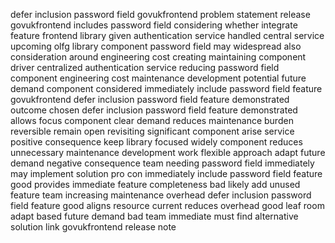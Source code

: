 defer inclusion password field govukfrontend problem statement release govukfrontend includes password field considering whether integrate feature frontend library given authentication service handled central service upcoming olfg library component password field may widespread also consideration around engineering cost creating maintaining component driver centralized authentication service reducing password field component engineering cost maintenance development potential future demand component considered immediately include password field feature govukfrontend defer inclusion password field feature demonstrated outcome chosen defer inclusion password field feature demonstrated allows focus component clear demand reduces maintenance burden reversible remain open revisiting significant component arise service positive consequence keep library focused widely component reduces unnecessary maintenance development work flexible approach adapt future demand negative consequence team needing password field immediately may implement solution pro con immediately include password field feature good provides immediate feature completeness bad likely add unused feature team increasing maintenance overhead defer inclusion password field feature good aligns resource current reduces overhead good leaf room adapt based future demand bad team immediate must find alternative solution link govukfrontend release note
